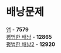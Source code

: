 # 배낭문제
[앱](https://github.com/wayandway/algorithms-cpp/blob/master/BOJ/Knapsack/7579.cpp) - **7579** <br>
[평범한 배낭](https://github.com/wayandway/algorithms-cpp/blob/master/BOJ/Knapsack/12865.cpp) - **12865** <br>
[평범한 배낭2](https://github.com/wayandway/algorithms-cpp/blob/master/BOJ/Knapsack/12920.cpp) - **12920** <br>

